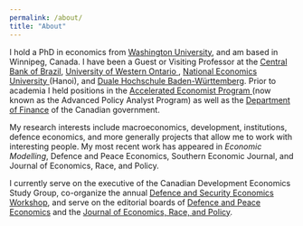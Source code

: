 ```yaml
---
permalink: /about/
title: "About"
---
```


I hold a PhD in economics from <a href="http://economics.wustl.edu/">Washington University</a>, and am based in Winnipeg, Canada. I have been a Guest or Visiting Professor at the <a href="http://www.bcb.gov.br/?english">Central Bank of Brazil</a>, <a href="http://economics.uwo.ca/">University of Western Ontario </a>,  <a href="https://neu.edu.vn/">National Economics University </a>(Hanoi), and <a href="https://www.dhbw.de/startseite.html">Duale Hochschule Baden-Württemberg</a>. Prior to academia I held positions in the <a href="https://www.canada.ca/en/treasury-board-secretariat/corporate/job-opportunities/advanced-policy-analyst-program.html">Accelerated Economist Program</a><a href="http://apap.gc.ca/home"> </a>(now known as the Advanced Policy Analyst Program) as well as the <a href="https://www.canada.ca/en/department-finance.html">Department of Finance</a> of the Canadian government.

My research interests include macroeconomics, development, institutions, defence economics, and more generally projects that allow me to work with interesting people. My most recent work has appeared in <i>Economic Modelling</i>, Defence and Peace Economics, Southern Economic Journal, and Journal of Economics, Race, and Policy.

I currently serve on the executive of the Canadian Development Economics Study Group, co-organize the annual <a href="https://www.defenceandsecurityeconomicsworkshop.ca/">Defence and Security Economics Workshop</a>, and serve on the editorial boards of <a rel="noreferrer noopener" href="http://www.tandfonline.com/toc/gdpe20/current" target="_blank">Defence and Peace Economics</a> and the <a rel="noreferrer noopener" href="http://www.springer.com/economics/policy/journal/41996" target="_blank">Journal of Economics, Race, and Policy</a>.
